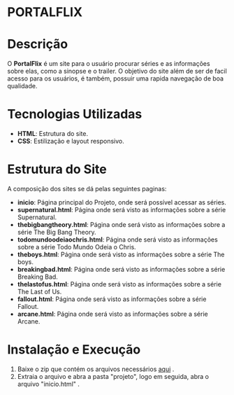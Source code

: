 # PORTALFLIX
# Descrição
O **PortalFlix** é um site para o usuário procurar séries e as informações sobre elas, como a sinopse e o trailer. O objetivo do site além de ser de facil acesso para os usuários, é também, possuir uma rapida navegação de boa qualidade.
# Tecnologias Utilizadas
* **HTML**: Estrutura do site.
* **CSS**: Estilização e layout responsivo.
# Estrutura do Site
A composição dos sites se dá pelas seguintes paginas:
* **inicio**: Página principal do Projeto, onde será possível acessar as séries.
* **supernatural.html**: Página onde será visto as informações sobre a série Supernatural.
* **thebigbangtheory.html**: Página onde será visto as informações sobre a série The Big Bang Theory.
* **todomundoodeiaochris.html**: Página onde será visto as informações sobre a série Todo Mundo Odeia o Chris.
* **theboys.html**: Página onde será visto as informações sobre a série The boys.
* **breakingbad.html**: Página onde será visto as informações sobre a série Breaking Bad.
* **thelastofus.html**: Página onde será visto as informações sobre a série The Last of Us.
* **fallout.html**: Página onde será visto as informações sobre a série Fallout.
* **arcane.html**: Página onde será visto as informações sobre a série Arcane.
# Instalação e Execução
1. Baixe o zip que contém os arquivos necessários [aqui](projeto.zip) .
2. Extraia o arquivo e abra a pasta "projeto", logo em seguida, abra o arquivo "inicio.html" .
